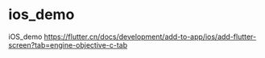 # ios_demo
iOS_demo
https://flutter.cn/docs/development/add-to-app/ios/add-flutter-screen?tab=engine-objective-c-tab
